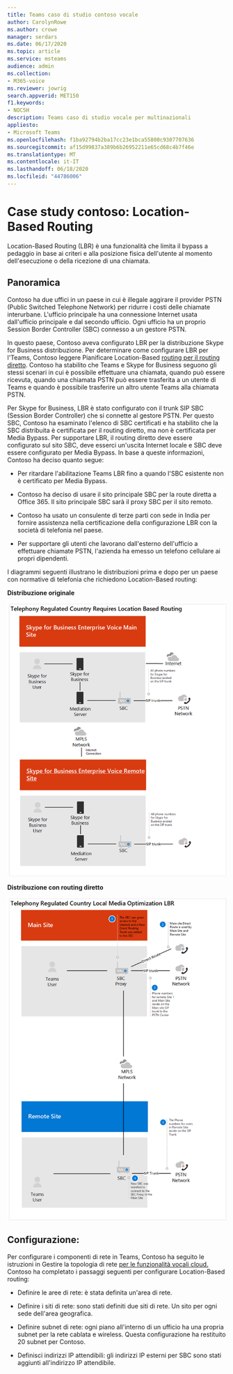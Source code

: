 ```yaml
---
title: Teams caso di studio contoso vocale
author: CarolynRowe
ms.author: crowe
manager: serdars
ms.date: 06/17/2020
ms.topic: article
ms.service: msteams
audience: admin
ms.collection:
- M365-voice
ms.reviewer: jowrig
search.appverid: MET150
f1.keywords:
- NOCSH
description: Teams caso di studio vocale per multinazionali
appliesto:
- Microsoft Teams
ms.openlocfilehash: f1ba92794b2ba17cc23e1bca55800c9307707636
ms.sourcegitcommit: af15d99837a389b6b26952211e65cd68c4b7f46e
ms.translationtype: MT
ms.contentlocale: it-IT
ms.lasthandoff: 06/18/2020
ms.locfileid: "44786006"
---
```

# <a name="contoso-case-study-location-based-routing"></a>Case study contoso: Location-Based Routing

Location-Based Routing (LBR) è una funzionalità che limita il bypass a pedaggio in base ai criteri e alla posizione fisica dell'utente al momento dell'esecuzione o della ricezione di una chiamata.  

## <a name="overview"></a>Panoramica

Contoso ha due uffici in un paese in cui è illegale aggirare il provider PSTN (Public Switched Telephone Network) per ridurre i costi delle chiamate interurbane. L'ufficio principale ha una connessione Internet usata dall'ufficio principale e dal secondo ufficio. Ogni ufficio ha un proprio Session Border Controller (SBC) connesso a un gestore PSTN.  
 
In questo paese, Contoso aveva configurato LBR per la distribuzione Skype for Business distribuzione. Per determinare come configurare LBR per l'Teams, Contoso leggere Pianificare Location-Based [routing per il routing diretto](location-based-routing-plan.md). Contoso ha stabilito che Teams e Skype for Business seguono gli stessi scenari in cui è possibile effettuare una chiamata, quando può essere ricevuta, quando una chiamata PSTN può essere trasferita a un utente di Teams e quando è possibile trasferire un altro utente Teams alla chiamata PSTN.  

Per Skype for Business, LBR è stato configurato con il trunk SIP SBC (Session Border Controller) che si connette al gestore PSTN. Per questo SBC, Contoso [](direct-routing-border-controllers.md) ha esaminato l'elenco di SBC certificati e ha stabilito che la SBC distribuita è certificata per il routing diretto, ma non è certificata per Media Bypass. Per supportare LBR, il routing diretto deve essere configurato sul sito SBC, deve esserci un'uscita Internet locale e SBC deve essere configurato per Media Bypass. In base a queste informazioni, Contoso ha deciso quanto segue:

- Per ritardare l'abilitazione Teams LBR fino a quando l'SBC esistente non è certificato per Media Bypass.   

- Contoso ha deciso di usare il sito principale SBC per la route diretta a Office 365.  Il sito principale SBC sarà il proxy SBC per il sito remoto.  

- Contoso ha usato un consulente di terze parti con sede in India per fornire assistenza nella certificazione della configurazione LBR con la società di telefonia nel paese.  

- Per supportare gli utenti che lavorano dall'esterno dell'ufficio a effettuare chiamate PSTN, l'azienda ha emesso un telefono cellulare ai propri dipendenti. 

I diagrammi seguenti illustrano le distribuzioni prima e dopo per un paese con normative di telefonia che richiedono Location-Based routing:

**Distribuzione originale**

![Diagramma che mostra prima dello stato](media/voice-case-study-5.png)

**Distribuzione con routing diretto**

![Diagramma che mostra prima dello stato](media/voice-case-study-6.png)


## <a name="configuration"></a>Configurazione: 

Per configurare i componenti di rete in Teams, Contoso ha seguito le istruzioni in Gestire la topologia di rete [per le funzionalità vocali cloud.](manage-your-network-topology.md) Contoso ha completato i passaggi seguenti per configurare Location-Based routing: 

- Definire le aree di rete: è stata definita un'area di rete. 

- Definire i siti di rete: sono stati definiti due siti di rete. Un sito per ogni sede dell'area geografica.

- Definire subnet di rete: ogni piano all'interno di un ufficio ha una propria subnet per la rete cablata e wireless. Questa configurazione ha restituito 20 subnet per Contoso. 

- Definisci indirizzi IP attendibili: gli indirizzi IP esterni per SBC sono stati aggiunti all'indirizzo IP attendibile.  

